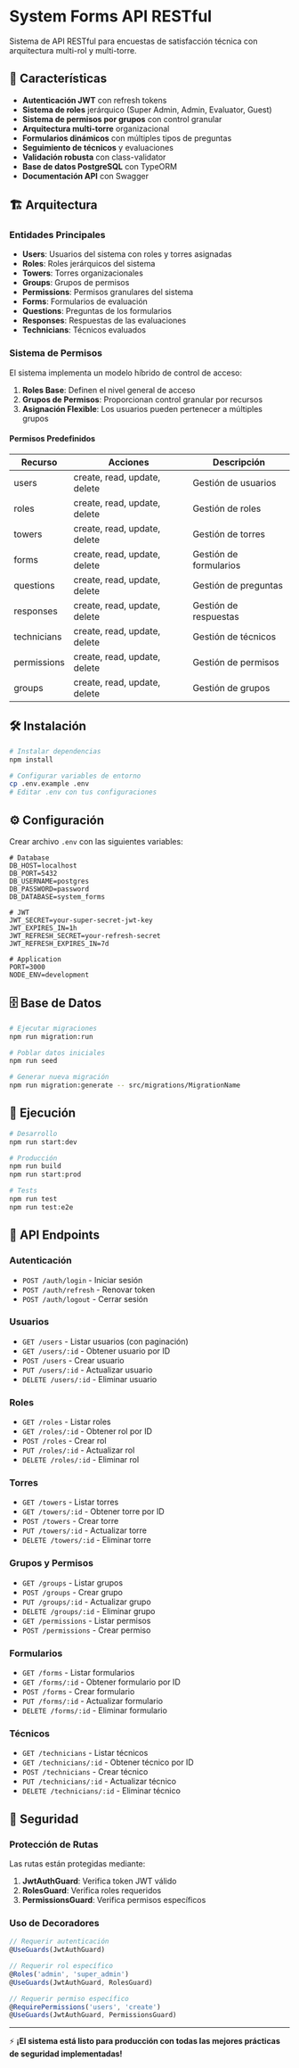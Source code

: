 # System Forms API RESTful

Sistema de API RESTful para encuestas de satisfacción técnica con arquitectura multi-rol y multi-torre.

## 🚀 Características

- **Autenticación JWT** con refresh tokens
- **Sistema de roles** jerárquico (Super Admin, Admin, Evaluator, Guest)
- **Sistema de permisos por grupos** con control granular
- **Arquitectura multi-torre** organizacional
- **Formularios dinámicos** con múltiples tipos de preguntas
- **Seguimiento de técnicos** y evaluaciones
- **Validación robusta** con class-validator
- **Base de datos PostgreSQL** con TypeORM
- **Documentación API** con Swagger

## 🏗️ Arquitectura

### Entidades Principales

- **Users**: Usuarios del sistema con roles y torres asignadas
- **Roles**: Roles jerárquicos del sistema
- **Towers**: Torres organizacionales
- **Groups**: Grupos de permisos
- **Permissions**: Permisos granulares del sistema
- **Forms**: Formularios de evaluación
- **Questions**: Preguntas de los formularios
- **Responses**: Respuestas de las evaluaciones
- **Technicians**: Técnicos evaluados

### Sistema de Permisos

El sistema implementa un modelo híbrido de control de acceso:

1. **Roles Base**: Definen el nivel general de acceso
2. **Grupos de Permisos**: Proporcionan control granular por recursos
3. **Asignación Flexible**: Los usuarios pueden pertenecer a múltiples grupos

#### Permisos Predefinidos

| Recurso | Acciones | Descripción |
|---------|----------|-------------|
| users | create, read, update, delete | Gestión de usuarios |
| roles | create, read, update, delete | Gestión de roles |
| towers | create, read, update, delete | Gestión de torres |
| forms | create, read, update, delete | Gestión de formularios |
| questions | create, read, update, delete | Gestión de preguntas |
| responses | create, read, update, delete | Gestión de respuestas |
| technicians | create, read, update, delete | Gestión de técnicos |
| permissions | create, read, update, delete | Gestión de permisos |
| groups | create, read, update, delete | Gestión de grupos |

## 🛠️ Instalación

```bash
# Instalar dependencias
npm install

# Configurar variables de entorno
cp .env.example .env
# Editar .env con tus configuraciones
```

## ⚙️ Configuración

Crear archivo `.env` con las siguientes variables:

```env
# Database
DB_HOST=localhost
DB_PORT=5432
DB_USERNAME=postgres
DB_PASSWORD=password
DB_DATABASE=system_forms

# JWT
JWT_SECRET=your-super-secret-jwt-key
JWT_EXPIRES_IN=1h
JWT_REFRESH_SECRET=your-refresh-secret
JWT_REFRESH_EXPIRES_IN=7d

# Application
PORT=3000
NODE_ENV=development
```

## 🗄️ Base de Datos

```bash
# Ejecutar migraciones
npm run migration:run

# Poblar datos iniciales
npm run seed

# Generar nueva migración
npm run migration:generate -- src/migrations/MigrationName
```

## 🚀 Ejecución

```bash
# Desarrollo
npm run start:dev

# Producción
npm run build
npm run start:prod

# Tests
npm run test
npm run test:e2e
```

## 📡 API Endpoints

### Autenticación

- `POST /auth/login` - Iniciar sesión
- `POST /auth/refresh` - Renovar token
- `POST /auth/logout` - Cerrar sesión

### Usuarios

- `GET /users` - Listar usuarios (con paginación)
- `GET /users/:id` - Obtener usuario por ID
- `POST /users` - Crear usuario
- `PUT /users/:id` - Actualizar usuario
- `DELETE /users/:id` - Eliminar usuario

### Roles

- `GET /roles` - Listar roles
- `GET /roles/:id` - Obtener rol por ID
- `POST /roles` - Crear rol
- `PUT /roles/:id` - Actualizar rol
- `DELETE /roles/:id` - Eliminar rol

### Torres

- `GET /towers` - Listar torres
- `GET /towers/:id` - Obtener torre por ID
- `POST /towers` - Crear torre
- `PUT /towers/:id` - Actualizar torre
- `DELETE /towers/:id` - Eliminar torre

### Grupos y Permisos

- `GET /groups` - Listar grupos
- `POST /groups` - Crear grupo
- `PUT /groups/:id` - Actualizar grupo
- `DELETE /groups/:id` - Eliminar grupo
- `GET /permissions` - Listar permisos
- `POST /permissions` - Crear permiso

### Formularios

- `GET /forms` - Listar formularios
- `GET /forms/:id` - Obtener formulario por ID
- `POST /forms` - Crear formulario
- `PUT /forms/:id` - Actualizar formulario
- `DELETE /forms/:id` - Eliminar formulario

### Técnicos

- `GET /technicians` - Listar técnicos
- `GET /technicians/:id` - Obtener técnico por ID
- `POST /technicians` - Crear técnico
- `PUT /technicians/:id` - Actualizar técnico
- `DELETE /technicians/:id` - Eliminar técnico

## 🔐 Seguridad

### Protección de Rutas

Las rutas están protegidas mediante:

1. **JwtAuthGuard**: Verifica token JWT válido
2. **RolesGuard**: Verifica roles requeridos
3. **PermissionsGuard**: Verifica permisos específicos

### Uso de Decoradores

```typescript
// Requerir autenticación
@UseGuards(JwtAuthGuard)

// Requerir rol específico
@Roles('admin', 'super_admin')
@UseGuards(JwtAuthGuard, RolesGuard)

// Requerir permiso específico
@RequirePermissions('users', 'create')
@UseGuards(JwtAuthGuard, PermissionsGuard)
```

---

⚡ **¡El sistema está listo para producción con todas las mejores prácticas de seguridad implementadas!**
